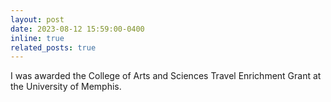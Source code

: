 ```yaml
---
layout: post
date: 2023-08-12 15:59:00-0400
inline: true
related_posts: true
---
```


I was awarded the College of Arts and Sciences Travel Enrichment Grant at the University of Memphis.